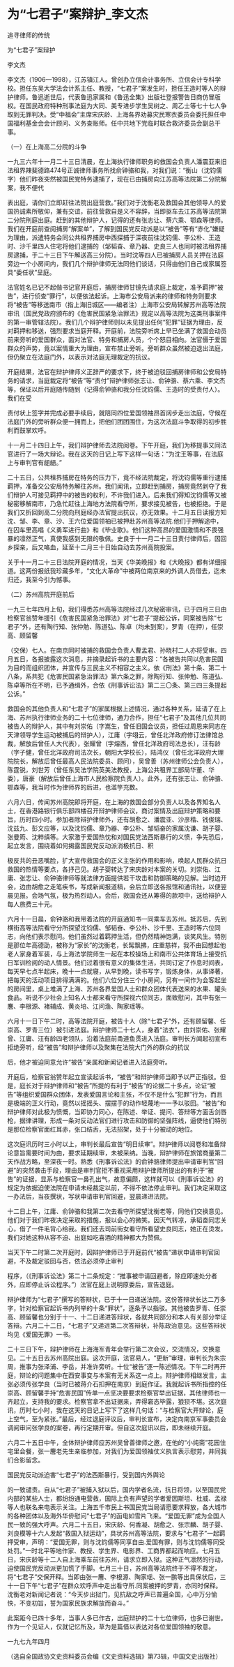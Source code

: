 # 为“七君子”案辩护_李文杰

追寻律师的传统

为“七君子”案辩护

李文杰

李文杰（1906—1998），江苏镇江人。曾创办立信会计事务所、立信会计专科学校。担任东吴大学法会计系主任、教授，“七君子”案发生时，担任王造时等人的辩护律师。鲁迅逝世后，代表鲁迅家属和《鲁迅全集》出版社登报警告日商仿冒版权。在国民政府特种刑事法庭为大同、美专进步学生吴树之、周乙士等七十七人争取到无罪判决。受“中福会”主席宋庆龄、上海各界劝募灾民寒衣委员会委托担任中国福利基金会会计顾问、义务查账师。任中共地下党临时联合救济委员会副总干事。

（一）在上海高二分院的斗争

一九三六年十一月二十三日清晨，在上海执行律师职务的救国会负责人潘震亚来旧法租界辣斐德路474号正诚律师事务所找俞钟骆和我，对我们说：“衡山（沈钧儒字）他们昨夜突然被国民党特务逮捕了，现在已由捕房向江苏高等法院第二分院解案，我不便代

表出庭，请你们立即赶往法院出庭营救。”我们对于沈衡老及救国会其他领导人的爱国热诚素所敬仰，兼有交谊，前往营救自是义不容辞，当即驱车去江苏高等法院第二分院刑庭出庭。赶到的其他辩护人，记得的还有张志让、蔡六乘、鄂森等律师。我们在开庭前查阅捕房“解案单”，了解到国民党反动派是以“被告”等有“赤化”嫌疑为理由，派遣特务会同公共租界捕房中西探捕于深夜前往沈钧儒、李公朴、王造时、沙千里四人住宅将他们逮捕的（邹韬奋、章乃器、史良三人也同时被法租界捕房逮捕，于二十三日下午解送高三分院）。当时沈等四人已被捕房人员关押在法庭旁边一个小房间内，我们几个辩护律师无法同他们谈话，只得由他们自己或家属签具“委任状”呈庭。

法官姓名已记不起偕书记官开庭后，捕房律师甘镜先请求庭上裁定，准予羁押“被告”，进行侦查“罪行”，以便依法起诉。上海市公安局派来的律师和特务则要求将“被告”等移送南市（指上海旧城区——编者注）上海市公安局转解苏州高等法院审讯（国民党政府颁布的《危害民国紧急治罪法》规定以高等法院为这类刑事案件的第一审管辖法院）。我们几个辩护律师则以未见提出任何“犯罪”证据为理由，反对羁押和移送，强烈要求当庭开释。开庭前，法院旁听席上早已坐满了救国会动员前来旁听的爱国群众，面对法官、特务和捕房人员，个个怒目相向。法官慑于爱国群众的声势，竟以案情重大为理由，宣布禁止旁听。旁听群众虽然被迫退出法庭，但仍聚立在法庭门外，以表示对法庭无理裁定的抗议。

开庭结果，法官在辩护律师义正辞严的要求下，终于被迫驳回捕房律师和公安局特务的请求，当庭裁定将“被告”等“责付”辩护律师张志让、俞钟骆、蔡六乘、李文杰等，保证以后开庭随传随到（记得俞钟骆和我分任沈钧儒、王造时的受责付人）。我们在受

责付状上签字并完成必要手续后，就陪同四位爱国领袖昂首阔步走出法庭，守候在法庭门外的旁听群众便一拥而上，把他们团团围住，为这次法庭斗争取得的初步胜利而鼓掌欢呼。

十一月二十四日上午，我们辩护律师去法院阅卷。下午开庭，我们为移提事又同法官进行了一场大辩论。我在这天的日记上写下这样一句话：“为沈王等事，在法庭上与审判官有龃龉。”

二十五日，公共租界捕房在特务的压力下，竟不经法院裁定，将沈钧儒等重行逮捕羁押，准备交公安局特务解往苏州。我们闻讯，立即赶到捕房，捕房竟然剥夺了我们辩护人可接见羁押中的被告的权利，不许我们进入。后来我们得知沈钧儒等又被秘密移解南市，乃急忙赶往上海地方法院看守所，要求接见被告，也被拒绝。于是我们又折回到高二分院向刑庭经办法官提出抗议，亦无效果。十二月五日读报方知沈、邹、李、章、沙、王六位爱国领袖已被押赴苏州高等法院.他们于押解途中，在囚车里高唱《义勇军进行曲》和《毕业歌》。他们这种高昂的爱国激情和不畏强暴的凛然正气，真使我感到无限的敬佩。史良于十一月二十三日责付律师后，因回乡探亲，后又咯血，延至十二月三十日始自动去苏州高院投案。

关于十一月二十三日法院开庭的情况，当天《华美晚报》和《大晚报》都有详细报道。这两份报纸我珍藏多年，“文化大革命”中被两位南京来的外调人员借去，迄未归还，我至今引为憾事。

（二）苏州高院开庭前后

一九三七年四月上旬，我们得悉苏州高等法院经过几次秘密审讯，已于四月三日由检察官翁赞年援引《危害民国紧急治罪法》对“七君子”提起公诉，同案被告除“七君子”外，还有陶行知、张仲勉、陈道弘、陈卓（均未到案），罗青（在押），任崇高、顾留馨

（交保）七人。在南京同时被捕的救国会负责人曹孟君、孙晓村二人亦将受审。四月五日，各报披露这次消息，并摘录起诉书的主要内容：“各被告共同以危害民国为目的而组织团体，并宣传与三民主义不相容之主义。依《刑法》第十条、第二十八条，系共犯《危害民国紧急治罪法》第六条之罪，除陶行知、张仲勉、陈道弘、陈卓等所在不明，已予通缉外，合依《刑事诉讼法》第二三〇条、第三四三条提起公诉。”

救国会的其他负责人和“七君子”的家属根据上述情况，通过各种关系，延请了在上海、苏州执行律师业务的二十七位律师，通力合作，担任“七君子”及其他几位共同被告人的辩护人，其中有刘崇佑（字嵩生，曾任旧国会议员，担任过周恩来同志在天津领导学生运动被捕后的辩护人），江庸（字翊云，曾任北洋政府修订法律馆总裁，解放后曾任人大代表），张耀曾（字熔西，曾任北洋政府司法总长），汪有龄（字子健，曾任北洋政府司法次长，朝阳大学校长），陆鸿仪（曾任北洋政府大理院院长，解放后曾任最高人民法院委员、顾问），吴曾善（苏州律师公会负责人），陈霆锐，刘世芳（曾任东吴法学院英美法教授，上海公共租界工部局华董、华委），唐豪（解放后曾任上海市人民检察院负责人）。此外，还有张志让、俞钟骆、鄂森等，我当时作为律师界的后进，也滥竽充数。

六月六日，传闻苏州高院即将开庭，在上海的救国会部分负责人以及各界知名人士，在香港路银行俱乐部四楼召开辩护律师会议，商讨案情及出庭辩护策略和要旨，历时四小时。参加者除辩护律师外，还有胡愈之、潘震亚、沙彦楷、钱俊瑞、沈兹九、彭文应等，以及沈钧儒、章乃器、李公朴、邹韬奋的家属沈谦、胡子婴、张曼筠、沈粹缜等。大家激于爱国热忱和对国民党法西斯暴行的义愤，争先恐后，起立发言，围绕着如何揭露国民党反动派消极抗日、积

极反共的丑恶嘴脸，扩大宣传救国会的正义主张的作用和影响，唤起人民群众抗日救国的热情等要点，各抒己见。胡子婴转达了宋庆龄对本案的关切。刘崇佑、江庸、张志让、俞钟骆律师等就法律方面提供若干攻击和防御策略的见解。当时边开会，边由胡愈之走笔疾书，写成新闻报道稿，会后立即送各报馆和通讯社，以便翌晨见报。会场气氛，极为热烈动人。会后，救国会还从筹得的款项中，送给辩护人每人旅费三十元。

六月十一日晨，俞钟骆和我带着法院的开庭通知书一同乘车去苏州。抵苏后，先到横街高等法院看守分所探望沈钧儒、邹韬奋、李公朴、沙千里、王造时等六位同志，向他们表示慰问。他们虽然过着羁押生活，但仍然精神饱满，谈笑风生。特别是那位年高德劭，被称为“家长”的沈衡老，长髯飘拂，庄重慈祥，我不由回想起他老人家身着军装，与上海法学院师生一起在本校操场上和南市公共体育场上接受抗日军训检阅的动人情景。他们过着很有意义的集体生活，共同订定了作息时间表，每天早七点半起床，晚十一点就寝，从早到晚，读书写字，锻炼身体，从事译著，把每天的活动项目排得满满的。他们六位分住三个小房间，另有一间作为会客起坐的房间里，桌上堆满了上海、苏州各界爱国人士和群众团体代表送来的水果、罐头食品。听说不少社会上知名人士都来看守所探视六位同志，面致慰问，其中有张一麐、李根源、褚辅成、黄炎培、江问渔、陶家瑶等。

六月十一日下午二时，高等法院开庭，被告十人（除“七君子”外，还有顾留馨、任崇高、罗青三位）被引进法庭。辩护律师二十七人，身着“法衣”，由刘崇佑、张耀曾、江庸、汪有龄四老领队，沿着法庭前甬道鱼贯进入法庭。审判长方闻起初宣布拒绝旁听，经“被告”和辩护律师以及聚集在法院大门外的群众的抗议

后，他才被迫同意允许“被告”亲属和新闻记者进入法庭旁听。

开庭后，检察官翁赞年起立宣读起诉书，“被告”和辩护律师当即予以严正指驳。但是，庭长对于辩护律师和“被告”所提的有利于“被告”的论据二十多点，论证“被告”等组织爱国群众团体，发表爱国言论和主张，不仅不是什么“犯罪”行为，而且是极端的正义行动，竟然以摇摇头、摆摆手的动作轻蔑地一一予以驳回。“被告”和辩护律师对此极为愤慨，当即协力同心，在陈述、举证、提问、答辩等方面舌剑唇枪，据律讲理，形成一条对反动法官们进行攻击和防御的坚强阵线，逼使他们特别是那位检察官面红耳赤，张口结舌，无法招架，处于十分被动的地位。

这次庭讯历时三小时以上，审判长最后宣告“明日续审”。辩护律师以阅卷和准备辩论意旨需要时间为由，要求延期续审，未被采纳。当晚，辩护律师在旅馆商量第二天作战方略，至深夜一时。熟悉《刑事诉讼法》的俞钟骆律师提出申请审判官“回避”的突然袭击手段，理由是审判官拒不重视采用辩护律师所提出的有利于“被告”的证据，显系与检察官一鼻孔出气，故意偏颇，这样就可以《刑事诉讼法》的规定为依据迫使法院在申请未经裁定以前，不得不依法停止审判。我们决定采取这一办法后，当夜撰状，写状申请审判官回避，翌晨递进法院。

十二日上午，江庸、俞钟骆和我第二次去看守所探望沈衡老等，同他们交换意见。他们对于我们昨夜决定采取的措施，报以会心的微笑。因天气转凉，承韬奋同志关心，借了一件毛背心给我。我们还去司前街女看守所看望史良同志，她正在烫发。我们对她这种从容不迫、出庭如吃喜酒的精神都大为赞佩。

当天下午二时第二次开庭时，因辩护律师已于开庭前代“被告”递状申请审判官回避，不及裁定驳回与否，依法必须停止审判

程序，（《刑事诉讼法》第二十二条规定：“推事被申请回避者，除应即速处分者外，应即停止诉讼程序。”）法官在庭上说明原委后，宣告退庭。

辩护律师为“七君子”撰写的答辩状，已于十一日递送法院。这份答辩状长达二万多字，针对检察官起诉书内列举的十条“罪状”，逐条予以指驳。其他被告罗青、任崇高、顾留馨也分别于十一、十二日递进答辩状，各就共同部分和本人有关部分举证答辩。六月二十二日，“七君子”又递进第二次答辩状，补陈政治意见。这些答辩状均见《爱国无罪》一书。

二十三日下午，辩护律师在上海海军青年会举行第二次会议，交流情况，交换意见。二十五日去苏州高院出庭。这次开庭，法官易人，“更新”审理，审判长为朱宗周，推事为张泽浦、李岳，并准许旁听。十位“被告”逐一陈述情况。下午二时再开庭，辩论的问题集中在西安事变与本案有无关系这一点上。辩护律师相继发言，主张必须传张学良（当时已被蒋介石扣押在南京）到庭作证。我就起诉书所指控的任崇高、顾留馨手持“危害民国”传单一点坚决要要求检察官举出证据，其他律师也一齐起立，支持我的要求。检察官拿不出证据来，弄得窘态毕露，狼狈不堪。这次庭讯，历时七小时，我在这天的日记上写下了这样几句话：“与检察官大开辩论，庭上空气，至为紧张。”最后，经过退庭评议后，审判长宣布，决定向南京军事委员会调阅审问张学良的案卷，再行定期开审。但自这次庭讯以后，即未继续开庭。

六月二十五日中午，全体辩护律师应苏州吴曾善律师之邀，在他的“小纯斋”花园住宅里会餐，张一麐老先生亲临参加，对我们为爱国领袖仗义执言表示慰劳，并同我们合影留念。

国民党反动派迫害“七君子”的法西斯暴行，受到国内外舆论

的一致谴责。自从“七君子”被捕入狱以后，国内学者名流，抗日将领，以至国民党内部的某些人士，都纷纷通电营救，国际上负有声望的学者爱因斯坦、杜威、孟禄等人也联名来电表示关注。上海五千市民上书国民党当局请愿要求释放，各大城市的各种团体以及海外华侨慰问“七君子”的函电如雪片飞来。“爱国无罪”成为全国人民一致的强大呼声。六月二十五日，宋庆龄、何香凝、胡愈之、张宗麟、胡子婴、刘良模等十六人发起“救国入狱运动”，具状苏州高等法院，要求与“七君子”一起羁押受审，声明：“爱国无罪，则与沈钧儒等同享自由.爱国有罪，则与沈钧儒等同受处罚。”一时北平等地作家、教授、学生界、电影界、工商界都起而响应。七月五日，宋庆龄等十二人自上海乘车前往苏州，请求立即入狱。这种正气凛然的行动，迫使国民党反动派更加慌了手脚。七月三十日，苏州高等法院终于不得不裁定，将“七君子”交保开释。当即由张一麐、李根源、陶家瑶、张一鹏等出具保状后，三十一日下午“七君子”在群众欢呼声中走出看守所.同案被押的罗青，亦同时保释。沈衡老对新闻记者说：“今天步出狱门，见抗敌之呼声已普遍全国，心中万分愉快，不变初旨，誓为国家民族求解放而奋斗。”

此案距今已四十多年，当事人多已作古，出庭辩护的二十七位律师，也多已谢世。作为一个见证人，仅就记忆所及，草为是篇借以表达对各位爱国领袖的敬意。

一九七九年四月

（选自全国政协文史资料委员会编《文史资料选辑》第73辑，中国文史出版社）
